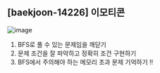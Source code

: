 ## [baekjoon-14226] 이모티콘

![image](https://user-images.githubusercontent.com/22045163/101236473-dce80980-3714-11eb-9b64-dde07af86818.png)

1. BFS로 풀 수 있는 문제임을 깨닫기
2. 문제 조건을 잘 파악하고 정확히 조건 구현하기
3. BFS에서 주의해야 하는 메모리 초과 문제 기억하기 !!
